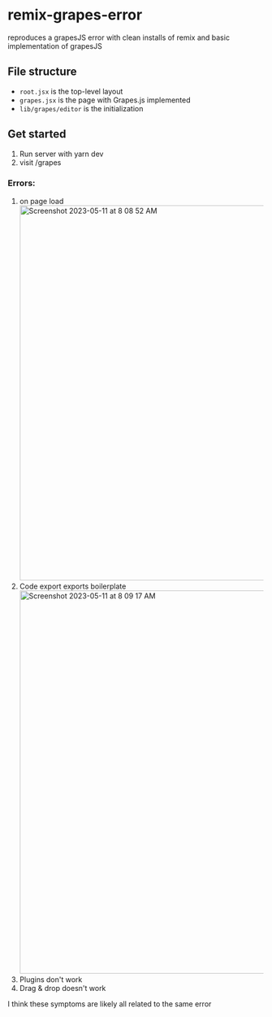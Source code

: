 # remix-grapes-error
reproduces a grapesJS error with clean installs of remix and basic implementation of grapesJS

## File structure
- `root.jsx` is the top-level layout
- `grapes.jsx` is the page with Grapes.js implemented
- `lib/grapes/editor` is the initialization

## Get started
1. Run server with yarn dev
2. visit /grapes

### Errors:
1. on page load <img width="738" alt="Screenshot 2023-05-11 at 8 08 52 AM" src="https://github.com/wunksert/remix-grapes-error/assets/12617956/9b1066f2-1fde-4f2d-8574-701b87b4e2bc">
2. Code export exports boilerplate <img width="754" alt="Screenshot 2023-05-11 at 8 09 17 AM" src="https://github.com/wunksert/remix-grapes-error/assets/12617956/589a5989-e72b-4e86-bbe7-e92639bfaf4a">
3. Plugins don't work
4. Drag & drop doesn't work

I think these symptoms are likely all related to the same error


